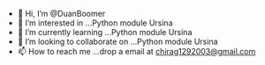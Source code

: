 - 👋 Hi, I’m @DuanBoomer
- 👀 I’m interested in ...Python module Ursina
- 🌱 I’m currently learning ...Python module Ursina
- 💞️ I’m looking to collaborate on ...Python module Ursina
- 📫 How to reach me ...drop a email at chirag1292003@gmail.com

<!---
DuanBoomer/DuanBoomer is a ✨ special ✨ repository because its `README.md` (this file) appears on your GitHub profile.
You can click the Preview link to take a look at your changes.
--->
